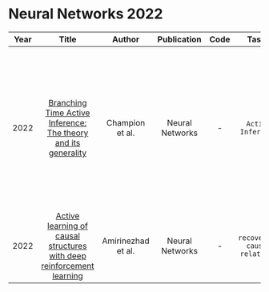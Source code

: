 # Neural Networks 2022

| Year |                                                       Title                                                       |   Author    | Publication | Code | Tasks | Notes | Datasets| Notions |
|:----:|:-----------------------------------------------------------------------------------------------------------------:|:-----------:|:-----------:|:----:|:----:|:-----:|:-----:|:-----:|
| 2022 |      [Branching Time Active Inference: The theory and its generality](https://www.sciencedirect.com/science/article/pii/S0893608022001149)       |  Champion et al.   | Neural Networks |  -   |  `Active Inference`    |       |   dSprites dataset   |  Active inference is a state-of-the-art framework for modelling the brain that explains a wide range of mechanisms such as habit formation, dopaminergic discharge and curiosity.    |
| 2022 | [Active learning of causal structures with deep reinforcement learning](https://www.sciencedirect.com/science/article/abs/pii/S089360802200243X) | Amirinezhad et al. | Neural Networks |  -   | `recovering causal relations`     |`Shannon’s entropy metric`,  `GNN`, `reinforcement learning`,`Tra`, `Hard`   | Synthetic Graph Generation      |      |

